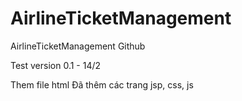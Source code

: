 # AirlineTicketManagement
AirlineTicketManagement Github

Test version 0.1 - 14/2

Them file html
Đã thêm các trang jsp, css, js
